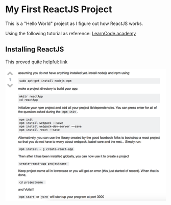 # My First ReactJS Project #

This is a "Hello World" project as I figure out how ReactJS works.

Using the following tutorial as reference: [LearnCode.academy](https://www.youtube.com/watch?v=MhkGQAoc7bc&list=PLoYCgNOIyGABj2GQSlDRjgvXtqfDxKm5b&index=1&t=45s)

## Installing ReactJS ##
This proved quite helpful: [link](https://askubuntu.com/questions/900454/how-do-i-install-reactjs)

![](ReadMe_assets/install-reactjs.png)
